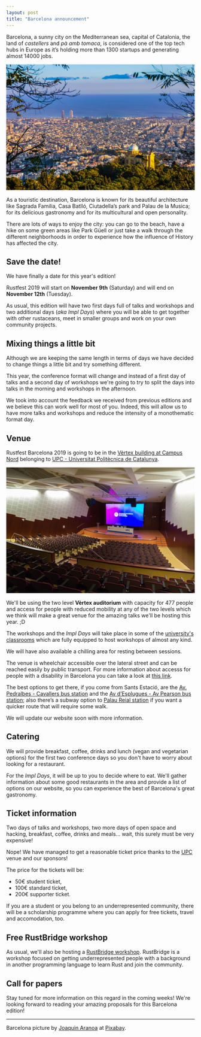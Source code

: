 ```yaml
---
layout: post
title: "Barcelona announcement"
---
```

Barcelona, a sunny city on the Mediterranean sea, capital of Catalonia, the land of *castellers* and *pà amb tomaca*, is considered one of the top tech hubs in Europe as it’s holding more than 1300 startups and generating almost 14000 jobs.

![Barcelona](/assets/posts/barcelona-city.jpg)

As a touristic destination, Barcelona is known for its beautiful architecture like Sagrada Familia, Casa Batlló, Ciutadella’s park and Palau de la Musica; for its delicious gastronomy and for its multicultural and open personality.

There are lots of ways to enjoy the city: you can go to the beach, have a hike on some green areas like Park Güell or just take a walk through the different neighborhoods in order to experience how the influence of History has affected the city.

## Save the date!

We have finally a date for this year's edition!

Rustfest 2019 will start on **November 9th** (Saturday) and will end on **November 12th** (Tuesday).

As usual, this edition will have two first days full of talks and workshops and two additional days (*aka Impl Days*) where you will be able to get together with other rustaceans, meet in smaller groups and work on your own community projects.

## Mixing things a little bit

Although we are keeping the same length in terms of days we have decided to change things a little bit and try something different.

This year, the conference format will change and instead of a first day of talks and a second day of workshops we're going to try to split the days into talks in the morning and workshops in the afternoon.

We took into account the feedback we received from previous editions and we believe this can work well for most of you. Indeed, this will allow us to have more talks and workshops and reduce the intensity of a monothematic format day.

## Venue

Rustfest Barcelona 2019 is going to be 
in the [Vèrtex building at Campus Nord](https://www.upc.edu/campusnord/ca/espais/auditori) belonging to [UPC - Universitat Politècnica de Catalunya](https://www.upc.edu/en).

![Vèrtex Auditorium](/assets/posts/barcelona-vx_auditori.jpg)

We'll be using the two level **Vèrtex auditorium** with capacity for 477 people and access for people with reduced mobility at any of the two levels which we think will make a great venue for the amazing talks we'll be hosting this year. ;D

The workshops and the *Impl Days* will take place in some of the [university's classrooms](https://www.upc.edu/campusnord/ca/espais/aules-vertex) which are fully equipped to host workshops of almost any kind.

We will have also available a chilling area for resting between sessions.

The venue is wheelchair accessible over the lateral street and can be reached easily by public transport. For more information about accesss for people with a disability in Barcelona you can take a look at [this link](https://www.barcelona-tourist-guide.com/en/transport/disabled/access-barcelona-disabled.html).

The best options to get there, if you come from Sants Estació, are the [Av. Pedralbes - Cavallers bus station](https://goo.gl/maps/QeNjywZ749Njur8S8) and the [Av d’Esplugues - Av Pearson bus station](https://www.google.com/url?q=https://www.google.com/maps/dir/Sants%2BEstaci%25C3%25B3,%2BBarcelona/Av%2Bd%27Esplugues%2B-%2BAv%2BPearson,%2B08034%2BBarcelona/@41.386477,2.1192745,15z/data%3D!4m15!4m14!1m5!1m1!1s0x12a4987e1c029355:0xb19606f1fb16429e!2m2!1d2.1409712!2d41.3816151!1m5!1m1!1s0x12a4984e1e97de21:0x992b87b41d670e10!2m2!1d2.111625!2d41.3921394!3e3!5i3!5m1!1e2&sa=D&ust=1562873148055000&usg=AFQjCNE1co3JRi_anes-tAbTSK8FFGFX4g); also there’s a subway option to [Palau Reial station](https://www.google.com/url?q=https://goo.gl/maps/4u1dJbpRUHRrrmxE8&sa=D&ust=1562873148056000&usg=AFQjCNHwY0Vd1hK9hNsxd68fmNxsLdHs1A) if you want a quicker route that will require some walk.

We will update our website soon with more information.

## Catering

We will provide breakfast, coffee, drinks and lunch (vegan and vegetarian options) for the first two conference days so you don't have to worry about looking for a restaurant.

For the *Impl Days*, it will be up to you to decide where to eat. We'll gather information about some good restaurants in the area and provide a list of options on our website, so you can experience the best of Barcelona's great gastronomy.

## Ticket information

Two days of talks and workshops, two more days of open space and hacking, breakfast, coffee, drinks and meals... wait, this surely must be very expensive!

Nope! We have managed to get a reasonable ticket price thanks to the [UPC](https://www.upc.edu/en) venue and our sponsors!

The price for the tickets will be:

- 50€ student ticket,
- 100€ standard ticket,
- 200€ supporter ticket.

If you are a student or you belong to an underrepresented community, there will be a scholarship programme where you can apply for free tickets, travel and accomodation, too.

## Free RustBridge workshop

As usual, we'll also be hosting a [RustBridge workshop](https://rustbridge.com/).
RustBridge is a workshop focused on getting underrepresented people with a background in another programming language to learn Rust and join the community.

## Call for papers

Stay tuned for more information on this regard in the coming weeks! We're looking forward to reading your amazing proposals for this Barcelona edition!

---

Barcelona picture by [Joaquin Aranoa](https://pixabay.com/es/users/JoaquinAranoa-292186/?utm_source=link-attribution&amp;utm_medium=referral&amp;utm_campaign=image&amp;utm_content=838716) at [Pixabay](https://pixabay.com/es/?utm_source=link-attribution&amp;utm_medium=referral&amp;utm_campaign=image&amp;utm_content=838716).
